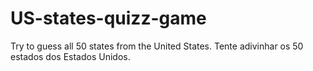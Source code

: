 # US-states-quizz-game
 Try to guess all 50 states from the United States. Tente adivinhar os 50 estados dos Estados Unidos.
